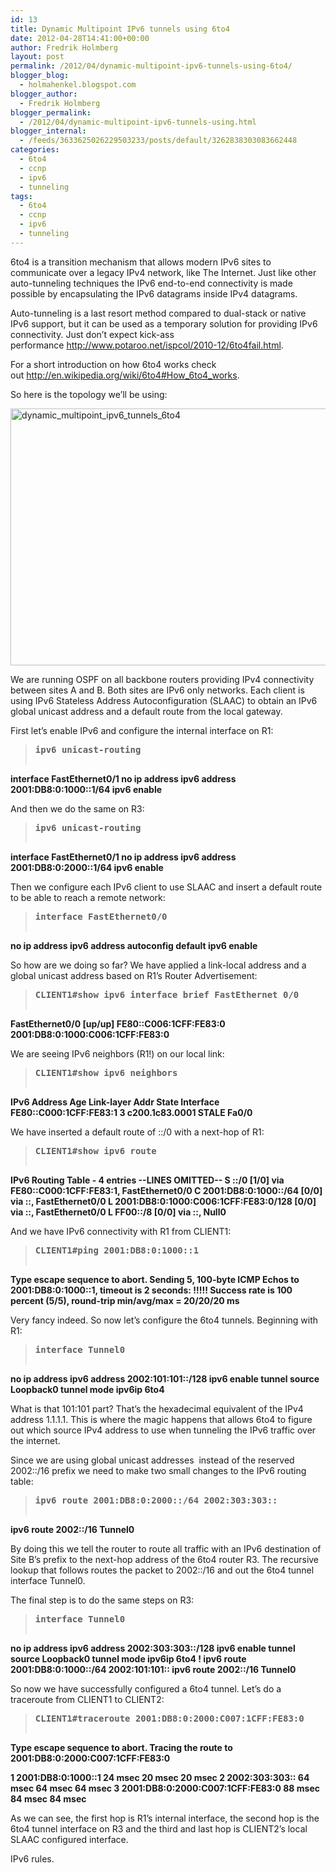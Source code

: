 ```yaml
---
id: 13
title: Dynamic Multipoint IPv6 tunnels using 6to4
date: 2012-04-28T14:41:00+00:00
author: Fredrik Holmberg
layout: post
permalink: /2012/04/dynamic-multipoint-ipv6-tunnels-using-6to4/
blogger_blog:
  - holmahenkel.blogspot.com
blogger_author:
  - Fredrik Holmberg
blogger_permalink:
  - /2012/04/dynamic-multipoint-ipv6-tunnels-using.html
blogger_internal:
  - /feeds/3633625026229503233/posts/default/3262838303083662448
categories:
  - 6to4
  - ccnp
  - ipv6
  - tunneling
tags:
  - 6to4
  - ccnp
  - ipv6
  - tunneling
---
```

<p style="clear: both; text-align: left;">
  6to4 is a transition mechanism that allows modern IPv6 sites to communicate over a legacy IPv4 network, like The Internet. Just like other auto-tunneling techniques the IPv6 end-to-end connectivity is made possible by encapsulating the IPv6 datagrams inside IPv4 datagrams.
</p>

<p style="clear: both; text-align: left;">
  Auto-tunneling is a last resort method compared to dual-stack or native IPv6 support, but it can be used as a temporary solution for providing IPv6 connectivity. Just don&#8217;t expect kick-ass performance <a href="http://www.potaroo.net/ispcol/2010-12/6to4fail.html">http://www.potaroo.net/ispcol/2010-12/6to4fail.html</a>.
</p>

<p style="clear: both; text-align: left;">
  <!--more-->
</p>

<p style="clear: both; text-align: left;">
  For a short introduction on how 6to4 works check out <a href="http://en.wikipedia.org/wiki/6to4#How_6to4_works">http://en.wikipedia.org/wiki/6to4#How_6to4_works</a>.
</p>

<p style="clear: both; text-align: left;">
  So here is the topology we&#8217;ll be using:
</p>

<p style="clear: both; text-align: left;">
  <img class="wp-image-57 size-full aligncenter" src="http://104.196.36.32/wp-content/uploads/2012/04/dynamic_multipoint_ipv6_tunnels_6to4.png" alt="dynamic_multipoint_ipv6_tunnels_6to4" width="688" height="411" srcset="http://fredrikholmberg.com/wp-content/uploads/2012/04/dynamic_multipoint_ipv6_tunnels_6to4.png 688w, http://fredrikholmberg.com/wp-content/uploads/2012/04/dynamic_multipoint_ipv6_tunnels_6to4-300x179.png 300w, http://fredrikholmberg.com/wp-content/uploads/2012/04/dynamic_multipoint_ipv6_tunnels_6to4-676x404.png 676w" sizes="(max-width: 688px) 100vw, 688px" />
</p>

<p style="clear: both; text-align: left;">
  We are running OSPF on all backbone routers providing IPv4 connectivity between sites A and B. Both sites are IPv6 only networks. Each client is using IPv6 Stateless Address Autoconfiguration (SLAAC) to obtain an IPv6 global unicast address and a default route from the local gateway.
</p>

<p style="clear: both; text-align: left;">
  First let&#8217;s enable IPv6 and configure the internal interface on R1:
</p>

> <pre><b>ipv6 unicast-routing
interface FastEthernet0/1
 no ip address
 ipv6 address 2001:DB8:0:1000::1/64
 ipv6 enable</b></pre>

And then we do the same on R3:

> <pre><b>ipv6 unicast-routing
interface FastEthernet0/1
 no ip address
 ipv6 address 2001:DB8:0:2000::1/64
 ipv6 enable</b></pre>

Then we configure each IPv6 client to use SLAAC and insert a default route to be able to reach a remote network:

> <pre><b>interface FastEthernet0/0
 no ip address
 ipv6 address autoconfig default
 ipv6 enable</b></pre>

So how are we doing so far? We have applied a link-local address and a global unicast address based on R1&#8217;s Router Advertisement:

> <pre><b>CLIENT1#show ipv6 interface brief FastEthernet 0/0
FastEthernet0/0            [up/up]
    FE80::C006:1CFF:FE83:0
    2001:DB8:0:1000:C006:1CFF:FE83:0</b></pre>

We are seeing IPv6 neighbors (R1!) on our local link:

> <pre><b>CLIENT1#show ipv6 neighbors                     
IPv6 Address                              Age Link-layer Addr State Interface
FE80::C000:1CFF:FE83:1                      3 c200.1c83.0001  STALE Fa0/0</b></pre>

We have inserted a default route of ::/0 with a next-hop of R1:

> <pre><b>CLIENT1#show ipv6 route                           
IPv6 Routing Table - 4 entries
--LINES OMITTED--
S   ::/0 [1/0]
     via FE80::C000:1CFF:FE83:1, FastEthernet0/0
C   2001:DB8:0:1000::/64 [0/0]
     via ::, FastEthernet0/0
L   2001:DB8:0:1000:C006:1CFF:FE83:0/128 [0/0]
     via ::, FastEthernet0/0
L   FF00::/8 [0/0]
     via ::, Null0</b></pre>

And we have IPv6 connectivity with R1 from CLIENT1:

> <pre><b>CLIENT1#ping 2001:DB8:0:1000::1         

Type escape sequence to abort.
Sending 5, 100-byte ICMP Echos to 2001:DB8:0:1000::1, timeout is 2 seconds:
!!!!!
Success rate is 100 percent (5/5), round-trip min/avg/max = 20/20/20 ms</b></pre>

Very fancy indeed. So now let&#8217;s configure the 6to4 tunnels. Beginning with R1:

> <pre><b>interface Tunnel0
 no ip address
 ipv6 address 2002:101:101::/128
 ipv6 enable
 tunnel source Loopback0
 tunnel mode ipv6ip 6to4</b></pre>

What is that 101:101 part? That&#8217;s the hexadecimal equivalent of the IPv4 address 1.1.1.1. This is where the magic happens that allows 6to4 to figure out which source IPv4 address to use when tunneling the IPv6 traffic over the internet.

Since we are using global unicast addresses  instead of the reserved 2002::/16 prefix we need to make two small changes to the IPv6 routing table:

> <pre><b>ipv6 route 2001:DB8:0:2000::/64 2002:303:303::
ipv6 route 2002::/16 Tunnel0</b></pre>

By doing this we tell the router to route all traffic with an IPv6 destination of Site B&#8217;s prefix to the next-hop address of the 6to4 router R3. The recursive lookup that follows routes the packet to 2002::/16 and out the 6to4 tunnel interface Tunnel0.

The final step is to do the same steps on R3:

> <pre><b>interface Tunnel0
 no ip address
 ipv6 address 2002:303:303::/128
 ipv6 enable
 tunnel source Loopback0
 tunnel mode ipv6ip 6to4
!
ipv6 route 2001:DB8:0:1000::/64 2002:101:101::
ipv6 route 2002::/16 Tunnel0</b></pre>

So now we have successfully configured a 6to4 tunnel. Let&#8217;s do a traceroute from CLIENT1 to CLIENT2:

> <pre><b>CLIENT1#traceroute 2001:DB8:0:2000:C007:1CFF:FE83:0

Type escape sequence to abort.
Tracing the route to 2001:DB8:0:2000:C007:1CFF:FE83:0

  1 2001:DB8:0:1000::1 24 msec 20 msec 20 msec
  2 2002:303:303:: 64 msec 64 msec 64 msec
  3 2001:DB8:0:2000:C007:1CFF:FE83:0 88 msec 84 msec 84 msec</b></pre>

As we can see, the first hop is R1&#8217;s internal interface, the second hop is the 6to4 tunnel interface on R3 and the third and last hop is CLIENT2&#8217;s local SLAAC configured interface.

IPv6 rules.